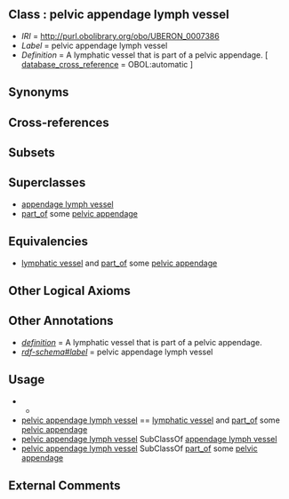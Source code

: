 
## Class : pelvic appendage lymph vessel

 * *IRI* = http://purl.obolibrary.org/obo/UBERON_0007386
 * *Label* = pelvic appendage lymph vessel
 * *Definition* = A lymphatic vessel that is part of a pelvic appendage. [ [database_cross_reference](../../ef/oboInOwl#hasDbXref.md) = OBOL:automatic ]

## Synonyms


## Cross-references


## Subsets


## Superclasses

 * [appendage lymph vessel](../../UBERON/84/UBERON_0007384.md)
 * [part_of](../../BFO/50/BFO_0000050.md) some [pelvic appendage](../../UBERON/09/UBERON_0004709.md)

## Equivalencies

 * [lymphatic vessel](../../UBERON/73/UBERON_0001473.md) and [part_of](../../BFO/50/BFO_0000050.md) some [pelvic appendage](../../UBERON/09/UBERON_0004709.md)

## Other Logical Axioms


## Other Annotations

 * *[definition](../../IAO/15/IAO_0000115.md)* = A lymphatic vessel that is part of a pelvic appendage.
 * *[rdf-schema#label](../../el/rdf-schema#label.md)* = pelvic appendage lymph vessel

## Usage

 * -
 * [pelvic appendage lymph vessel](../../UBERON/86/UBERON_0007386.md) == [lymphatic vessel](../../UBERON/73/UBERON_0001473.md) and [part_of](../../BFO/50/BFO_0000050.md) some [pelvic appendage](../../UBERON/09/UBERON_0004709.md)
 * [pelvic appendage lymph vessel](../../UBERON/86/UBERON_0007386.md) SubClassOf [appendage lymph vessel](../../UBERON/84/UBERON_0007384.md)
 * [pelvic appendage lymph vessel](../../UBERON/86/UBERON_0007386.md) SubClassOf [part_of](../../BFO/50/BFO_0000050.md) some [pelvic appendage](../../UBERON/09/UBERON_0004709.md)

## External Comments

